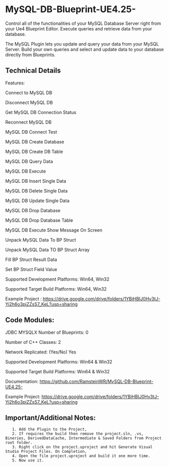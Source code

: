 # MySQL-DB-Blueprint-UE4.25-
Control all of the functionalities of your MySQL Database Server right from your Ue4 Blueprint Editor. Execute queries and retrieve data from your database.

The MySQL Plugin lets you update and query your data from your MySQL Server. Build your own queries and select and update data to your database directly from Blueprints.


## Technical Details
Features: 

Connect to MySQL DB

Disconnect MySQL DB

Get MySQL DB Connection Status

Reconnect MySQL DB

MySQL DB Connect Test

MySQL DB Create Database

MySQL DB Create DB Table

MySQL DB Query Data

MySQL DB Execute

MySQL DB Insert Single Data

MySQL DB Delete Single Data

MySQL DB Update Single Data

MySQL DB Drop Database

MySQL DB  Drop Database Table

MySQL DB  Execute Show Message On Screen

Unpack MySQL Data To BP Struct

Unpack MySQL Data TO BP Struct Array

Fill BP Struct Result Data

Set BP Struct Field Value


Supported Development Platforms: Win64, Win32

Supported Target Build Platforms: Win64, Win32



Example Project : https://drive.google.com/drive/folders/1YBiHBIJ0Hv3tJ-Yi2h6o3piZZsS7_KeL?usp=sharing



## Code Modules: 
 JDBC
MYSQLX
Number of Blueprints: 0

Number of C++ Classes: 2

Network Replicated: (Yes/No) Yes

Supported Development Platforms: Win64 & Win32

Supported Target Build Platforms: Win64 & Win32

Documentation: https://github.com/RamsteinWR/MySQL-DB-Blueprint-UE4.25-

Example Project: https://drive.google.com/drive/folders/1YBiHBIJ0Hv3tJ-Yi2h6o3piZZsS7_KeL?usp=sharing

## Important/Additional Notes: 
       1. Add the Plugin to the Project, 
       2. If requires the build then remove the project.sln, .vs, Bineries, DerivedDataCache, Intermediate & Saved Folders from Project root folder.
       3. Right click on the project.uproject and hit Generate Visual Studio Project Files. On Completion,
       4. Open the file project.uproject and build it one more time.
       5. Now use it.



